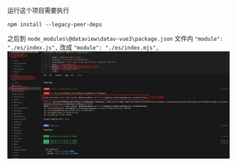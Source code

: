 运行这个项目需要执行
```
npm install --legacy-peer-deps
```
之后到 ``node_modules\@dataview\datav-vue3\package.json`` 文件内 ``"module": "./es/index.js",`` 改成 ``"module": "./es/index.mjs",``
![alt text](4a9a1581353e8d37bf9185e0065dc39.png)